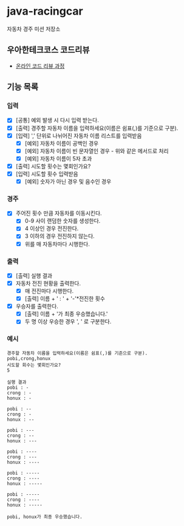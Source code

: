 # java-racingcar

자동차 경주 미션 저장소

## 우아한테크코스 코드리뷰

- [온라인 코드 리뷰 과정](https://github.com/woowacourse/woowacourse-docs/blob/master/maincourse/README.md)

## 기능 목록

### 입력

- [x] [공통] 예외 발생 시 다시 입력 받는다.
- [x] [출력] 경주할 자동차 이름을 입력하세요(이름은 쉼표(,)를 기준으로 구분).
- [x] [입력] ',' 단위로 나뉘어진 자동차 이름 리스트를 입력받음
  - [x] [예외] 자동차 이름이 공백인 경우
  - [x] [예외] 자동차 이름이 빈 문자열인 경우 - 위와 같은 메서드로 처리
  - [x] [예외] 자동차 이름이 5자 초과
- [x] [출력] 시도할 횟수는 몇회인가요?
- [x] [입력] 시도할 횟수 입력받음
  - [x] [예외] 숫자가 아닌 경우 및 음수인 경우

### 경주

- [x] 주어진 횟수 만큼 자동차를 이동시킨다.
  - [x] 0-9 사이 랜덤한 숫자를 생성한다.
  - [x] 4 이상인 경우 전진한다.
  - [x] 3 이하의 경우 전진하지 않는다.
  - [x] 위를 매 자동차마다 시행한다.

### 출력

- [x] [출력] 실행 결과
- [x] 자동차 전진 현황을 출력한다.
  - [x] 매 전진마다 시행한다.
  - [x] [출력] 이름 + ' : ' + '-'*전진한 횟수
- [x] 우승자를 출력한다.
  - [x] [출력] 이름 + '가 최종 우승했습니다.'
  - [x] 두 명 이상 우승한 경우 ', ' 로 구분한다.

### 예시

```
경주할 자동차 이름을 입력하세요(이름은 쉼표(,)를 기준으로 구분).
pobi,crong,honux
시도할 회수는 몇회인가요?
5

실행 결과
pobi : -
crong : -
honux : -

pobi : --
crong : -
honux : --

pobi : ---
crong : --
honux : ---

pobi : ----
crong : ---
honux : ----

pobi : -----
crong : ----
honux : -----

pobi : -----
crong : ----
honux : -----

pobi, honux가 최종 우승했습니다.
```